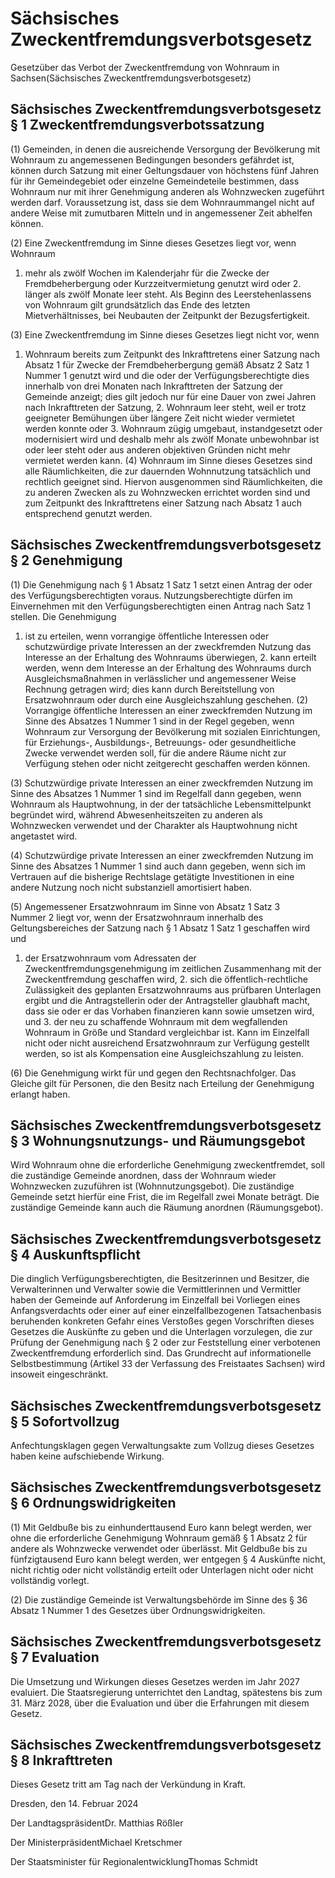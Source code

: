 # Sächsisches Zweckentfremdungsverbotsgesetz

Gesetzüber das Verbot der Zweckentfremdung von Wohnraum in Sachsen(Sächsisches Zweckentfremdungsverbotsgesetz)

## Sächsisches Zweckentfremdungsverbotsgesetz § 1 Zweckentfremdungsverbotssatzung

(1) Gemeinden, in denen die ausreichende Versorgung der Bevölkerung mit Wohnraum zu angemessenen Bedingungen besonders gefährdet ist, können durch Satzung mit einer Geltungsdauer von höchstens fünf Jahren für ihr Gemeindegebiet oder einzelne Gemeindeteile bestimmen, dass Wohnraum nur mit ihrer Genehmigung anderen als Wohnzwecken zugeführt werden darf. Voraussetzung ist, dass sie dem Wohnraummangel nicht auf andere Weise mit zumutbaren Mitteln und in angemessener Zeit abhelfen können.

(2) Eine Zweckentfremdung im Sinne dieses Gesetzes liegt vor, wenn Wohnraum

1. mehr als zwölf Wochen im Kalenderjahr für die Zwecke der Fremdbeherbergung oder Kurzzeitvermietung genutzt wird oder 2. länger als zwölf Monate leer steht. Als Beginn des Leerstehenlassens von Wohnraum gilt grundsätzlich das Ende des letzten Mietverhältnisses, bei Neubauten der Zeitpunkt der Bezugsfertigkeit.

(3) Eine Zweckentfremdung im Sinne dieses Gesetzes liegt nicht vor, wenn

1. Wohnraum bereits zum Zeitpunkt des Inkrafttretens einer Satzung nach Absatz 1 für Zwecke der Fremdbeherbergung gemäß Absatz 2 Satz 1 Nummer 1 genutzt wird und die oder der Verfügungsberechtigte dies innerhalb von drei Monaten nach Inkrafttreten der Satzung der Gemeinde anzeigt; dies gilt jedoch nur für eine Dauer von zwei Jahren nach Inkrafttreten der Satzung, 2. Wohnraum leer steht, weil er trotz geeigneter Bemühungen über längere Zeit nicht wieder vermietet werden konnte oder 3. Wohnraum zügig umgebaut, instandgesetzt oder modernisiert wird und deshalb mehr als zwölf Monate unbewohnbar ist oder leer steht oder aus anderen objektiven Gründen nicht mehr vermietet werden kann. (4) Wohnraum im Sinne dieses Gesetzes sind alle Räumlichkeiten, die zur dauernden Wohnnutzung tatsächlich und rechtlich geeignet sind. Hiervon ausgenommen sind Räumlichkeiten, die zu anderen Zwecken als zu Wohnzwecken errichtet worden sind und zum Zeitpunkt des Inkrafttretens einer Satzung nach Absatz 1 auch entsprechend genutzt werden.


## Sächsisches Zweckentfremdungsverbotsgesetz § 2 Genehmigung

(1) Die Genehmigung nach § 1 Absatz 1 Satz 1 setzt einen Antrag der oder des Verfügungsberechtigten voraus. Nutzungsberechtigte dürfen im Einvernehmen mit den Verfügungsberechtigten einen Antrag nach Satz 1 stellen. Die Genehmigung

1. ist zu erteilen, wenn vorrangige öffentliche Interessen oder schutzwürdige private Interessen an der zweckfremden Nutzung das Interesse an der Erhaltung des Wohnraums überwiegen, 2. kann erteilt werden, wenn dem Interesse an der Erhaltung des Wohnraums durch Ausgleichsmaßnahmen in verlässlicher und angemessener Weise Rechnung getragen wird; dies kann durch Bereitstellung von Ersatzwohnraum oder durch eine Ausgleichszahlung geschehen. (2) Vorrangige öffentliche Interessen an einer zweckfremden Nutzung im Sinne des Absatzes 1 Nummer 1 sind in der Regel gegeben, wenn Wohnraum zur Versorgung der Bevölkerung mit sozialen Einrichtungen, für Erziehungs-, Ausbildungs-, Betreuungs- oder gesundheitliche Zwecke verwendet werden soll, für die andere Räume nicht zur Verfügung stehen oder nicht zeitgerecht geschaffen werden können.

(3) Schutzwürdige private Interessen an einer zweckfremden Nutzung im Sinne des Absatzes 1 Nummer 1 sind im Regelfall dann gegeben, wenn Wohnraum als Hauptwohnung, in der der tatsächliche Lebensmittelpunkt begründet wird, während Abwesenheitszeiten zu anderen als Wohnzwecken verwendet und der Charakter als Hauptwohnung nicht angetastet wird.

(4) Schutzwürdige private Interessen an einer zweckfremden Nutzung im Sinne des Absatzes 1 Nummer 1 sind auch dann gegeben, wenn sich im Vertrauen auf die bisherige Rechtslage getätigte Investitionen in eine andere Nutzung noch nicht substanziell amortisiert haben.

(5) Angemessener Ersatzwohnraum im Sinne von Absatz 1 Satz 3 Nummer 2 liegt vor, wenn der Ersatzwohnraum innerhalb des Geltungsbereiches der Satzung nach § 1 Absatz 1 Satz 1 geschaffen wird und

1. der Ersatzwohnraum vom Adressaten der Zweckentfremdungsgenehmigung im zeitlichen Zusammenhang mit der Zweckentfremdung geschaffen wird, 2. sich die öffentlich-rechtliche Zulässigkeit des geplanten Ersatzwohnraums aus prüfbaren Unterlagen ergibt und die Antragstellerin oder der Antragsteller glaubhaft macht, dass sie oder er das Vorhaben finanzieren kann sowie umsetzen wird, und 3. der neu zu schaffende Wohnraum mit dem wegfallenden Wohnraum in Größe und Standard vergleichbar ist. Kann im Einzelfall nicht oder nicht ausreichend Ersatzwohnraum zur Verfügung gestellt werden, so ist als Kompensation eine Ausgleichszahlung zu leisten.

(6) Die Genehmigung wirkt für und gegen den Rechtsnachfolger. Das Gleiche gilt für Personen, die den Besitz nach Erteilung der Genehmigung erlangt haben.


## Sächsisches Zweckentfremdungsverbotsgesetz § 3 Wohnungsnutzungs- und Räumungsgebot

Wird Wohnraum ohne die erforderliche Genehmigung zweckentfremdet, soll die zuständige Gemeinde anordnen, dass der Wohnraum wieder Wohnzwecken zuzuführen ist (Wohnnutzungsgebot). Die zuständige Gemeinde setzt hierfür eine Frist, die im Regelfall zwei Monate beträgt. Die zuständige Gemeinde kann auch die Räumung anordnen (Räumungsgebot).


## Sächsisches Zweckentfremdungsverbotsgesetz § 4 Auskunftspflicht

Die dinglich Verfügungsberechtigten, die Besitzerinnen und Besitzer, die Verwalterinnen und Verwalter sowie die Vermittlerinnen und Vermittler haben der Gemeinde auf Anforderung im Einzelfall bei Vorliegen eines Anfangsverdachts oder einer auf einer einzelfallbezogenen Tatsachenbasis beruhenden konkreten Gefahr eines Verstoßes gegen Vorschriften dieses Gesetzes die Auskünfte zu geben und die Unterlagen vorzulegen, die zur Prüfung der Genehmigung nach § 2 oder zur Feststellung einer verbotenen Zweckentfremdung erforderlich sind. Das Grundrecht auf informationelle Selbstbestimmung (Artikel 33 der Verfassung des Freistaates Sachsen) wird insoweit eingeschränkt.


## Sächsisches Zweckentfremdungsverbotsgesetz § 5 Sofortvollzug

Anfechtungsklagen gegen Verwaltungsakte zum Vollzug dieses Gesetzes haben keine aufschiebende Wirkung.


## Sächsisches Zweckentfremdungsverbotsgesetz § 6 Ordnungswidrigkeiten

(1) Mit Geldbuße bis zu einhunderttausend Euro kann belegt werden, wer ohne die erforderliche Genehmigung Wohnraum gemäß § 1 Absatz 2 für andere als Wohnzwecke verwendet oder überlässt. Mit Geldbuße bis zu fünfzigtausend Euro kann belegt werden, wer entgegen § 4 Auskünfte nicht, nicht richtig oder nicht vollständig erteilt oder Unterlagen nicht oder nicht vollständig vorlegt.

(2) Die zuständige Gemeinde ist Verwaltungsbehörde im Sinne des § 36 Absatz 1 Nummer 1 des Gesetzes über Ordnungswidrigkeiten.


## Sächsisches Zweckentfremdungsverbotsgesetz § 7 Evaluation

Die Umsetzung und Wirkungen dieses Gesetzes werden im Jahr 2027 evaluiert. Die Staatsregierung unterrichtet den Landtag, spätestens bis zum 31. März 2028, über die Evaluation und über die Erfahrungen mit diesem Gesetz.


## Sächsisches Zweckentfremdungsverbotsgesetz § 8 Inkrafttreten

Dieses Gesetz tritt am Tag nach der Verkündung in Kraft.

Dresden, den 14. Februar 2024

Der LandtagspräsidentDr. Matthias Rößler

Der MinisterpräsidentMichael Kretschmer

Der Staatsminister für RegionalentwicklungThomas Schmidt

